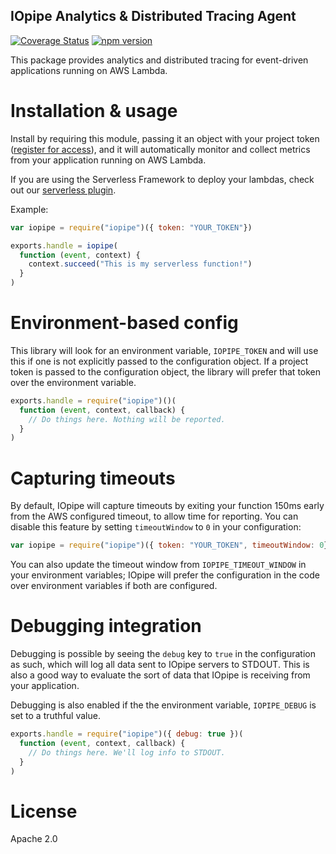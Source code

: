 IOpipe Analytics & Distributed Tracing Agent
--------------------------------------------
[![Coverage Status](https://coveralls.io/repos/github/iopipe/iopipe/badge.svg?branch=master)](https://coveralls.io/github/iopipe/iopipe?branch=master)
[![npm version](https://badge.fury.io/js/iopipe.svg)](https://badge.fury.io/js/iopipe)

This package provides analytics and distributed tracing for
event-driven applications running on AWS Lambda.

# Installation & usage

Install by requiring this module, passing it an object with your project token
([register for access](https://www.iopipe.com)), and it will
automatically monitor and collect metrics from your application
running on AWS Lambda.

If you are using the Serverless Framework to deploy your lambdas, check out our
[serverless plugin](https://github.com/iopipe/serverless-plugin-iopipe).

Example:

```javascript
var iopipe = require("iopipe")({ token: "YOUR_TOKEN"})

exports.handle = iopipe(
  function (event, context) {
    context.succeed("This is my serverless function!")
  }
)
```

# Environment-based config

This library will look for an environment variable, `IOPIPE_TOKEN` and will use
this if one is not explicitly passed to the configuration object. If a project
token is passed to the configuration object, the library will prefer that
token over the environment variable.

```javascript
exports.handle = require("iopipe")()(
  function (event, context, callback) {
    // Do things here. Nothing will be reported.
  }
)
```

# Capturing timeouts

By default, IOpipe will capture timeouts by exiting your function 150ms early
from the AWS configured timeout, to allow time for reporting. You can disable this
feature by setting `timeoutWindow` to `0` in your configuration:

```javascript
var iopipe = require("iopipe")({ token: "YOUR_TOKEN", timeoutWindow: 0})
```

You can also update the timeout window from `IOPIPE_TIMEOUT_WINDOW` in your environment
variables; IOpipe will prefer the configuration in the code over environment
variables if both are configured.

# Debugging integration

Debugging is possible by seeing the `debug` key to `true`
in the configuration as such, which will log all data sent to
IOpipe servers to STDOUT. This is also a good way to evaluate
the sort of data that IOpipe is receiving from your application.

Debugging is also enabled if the the environment variable,
`IOPIPE_DEBUG` is set to a truthful value.

```javascript
exports.handle = require("iopipe")({ debug: true })(
  function (event, context, callback) {
    // Do things here. We'll log info to STDOUT.
  }
)
```

# License

Apache 2.0
